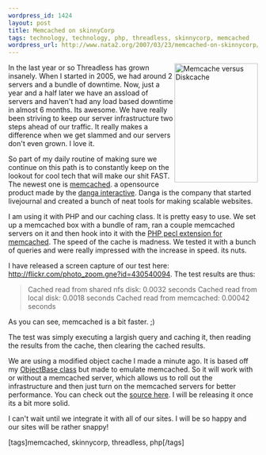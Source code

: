 ```yaml
--- 
wordpress_id: 1424
layout: post
title: Memcached on skinnyCorp
tags: technology, technology, php, threadless, skinnycorp, memcached
wordpress_url: http://www.nata2.org/2007/03/23/memcached-on-skinnycorp/
---
```

<a href="http://www.flickr.com/photos/natatwo/430540094/" title="Photo Sharing"><img src="http://farm1.static.flickr.com/157/430540094_11dc4ca8c8_m.jpg" alt="Memcache versus Diskcache" align="right" height="240" width="168" /></a>In the last year or so Threadless has grown insanely. When I started in 2005, we had around 2 servers and a bundle of downtime. Now, just a year and a half later we have an assload of servers and haven't had any load based downtime in almost 6 months. Its awesome. We have really been striving to keep our server infrastructure two steps ahead of our traffic. It really makes a difference when we get slammed and our servers don't even grown. I love it.

So part of my daily routine of making sure we continue on this path is to constantly keep on the lookout for cool tech that will make our shit FAST. The newest one is <a href="http://www.danga.com/memcached/">memcached</a>. a opensource product made by the <a href="http://www.danga.com/">danga interactive</a>. Danga is the company that started livejournal and created a bunch of neat tools for making scalable websites.

I am using it with PHP and our caching class. It is pretty easy to use. We set up a memcached box with a bundle of ram, ran a couple memcached servers on it and then hook into it with the <a href="http://pecl.php.net/package/memcache">PHP pecl extension for memcached</a>. The speed of the cache is madness. We tested it with a bunch of queries and were really impressed with the increase in speed. its nuts.

I have released a screen capture of our test here: <a href="http://flickr.com/photo_zoom.gne?id=430540094">http://flickr.com/photo_zoom.gne?id=430540094</a>. The test results are thus:
<blockquote>Cached read from shared nfs disk: 0.0032 seconds
Cached read from local disk: 0.0018 seconds
Cached read from memcached: 0.00042 seconds</blockquote>
As you can see, memcached is a bit faster. ;)

The test was simply executing a largish query and caching it, then reading the results from the cache, then clearing the cached results.

We are using a modified object cache I made a minute ago. It is based off my <a href="http://code.google.com/p/nata2/wiki/ObjectbaseClass">ObjectBase class</a> but made to emulate memcached. So it will work with or without a memcached server, which allows us to roll out the infrastructure and then just turn on the memcached servers for better performance. You can check out the <a href="http://nata2.googlecode.com/svn/branches/objectbase_class/class.objectbase.php">source here</a>. I will be releasing it once its a bit more solid.

I can't wait until we integrate it with all of our sites. I will be so happy and our sites will be rather snappy!
<p class="wlWriterSmartContent" id="0767317B-992E-4b12-91E0-4F059A8CECA8:4c5a770a-1cda-46bb-9b04-ba2e669bdc2e" contenteditable="false" style="margin: 0px; padding: 0px; display: inline">[tags]memcached, skinnycorp, threadless, php[/tags]</p>
